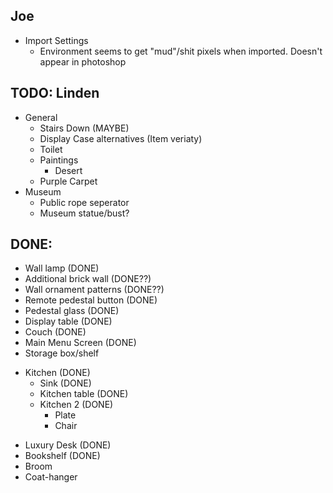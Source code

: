 ## Joe
- Import Settings
	* Environment seems to get "mud"/shit pixels when imported. Doesn't appear in photoshop

## TODO: Linden
- General
	* Stairs Down (MAYBE)
	* Display Case alternatives (Item veriaty)
	* Toilet
	* Paintings
		- Desert
	* Purple Carpet
- Museum
	* Public rope seperator
	* Museum statue/bust?

## DONE:
* Wall lamp (DONE)
* Additional brick wall (DONE??)
* Wall ornament patterns (DONE??)
* Remote pedestal button (DONE)
* Pedestal glass (DONE)
* Display table (DONE)
* Couch (DONE)
* Main Menu Screen (DONE)
* Storage box/shelf
- Kitchen (DONE)
	* Sink (DONE)
	* Kitchen table (DONE)
	* Kitchen 2 (DONE)
		- Plate
		- Chair
* Luxury Desk (DONE)
* Bookshelf (DONE)
* Broom
* Coat-hanger